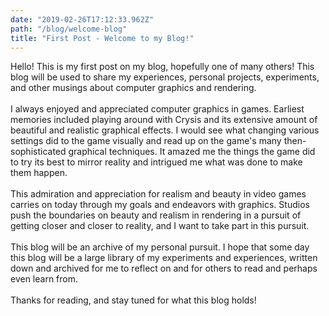 ```yaml
---
date: "2019-02-26T17:12:33.962Z"
path: "/blog/welcome-blog"
title: "First Post - Welcome to my Blog!"
---
```


<!--
- what this blog is
- where did it come from
- your interest in graphics today and how it affects you
- find it amazing how graphics is closer and closer to reality as time goes on
- want to be part of that pursuit to make things more visually realistic and beautiful
- blog will be that log/record of my personal pursuit
- personal pursuit includes graphics experiments, graphics discussions and other musings of games and graphics
- hope that some day this log/record of my personal pursuit will help others
-->

Hello! This is my first post on my blog, hopefully one of many others! This blog will be used to share my experiences, personal projects, experiments, and other musings about computer graphics and rendering.<br>
<br>
I always enjoyed and appreciated computer graphics in games. Earliest memories included playing around with Crysis and its extensive amount of beautiful and realistic graphical effects. I would see what changing various settings did to the game visually and read up on the game's many then-sophisticated graphical techniques. It amazed me the things the game did to try its best to mirror reality and intrigued me what was done to make them happen.<br>
<br>
This admiration and appreciation for realism and beauty in video games carries on today through my goals and endeavors with graphics. Studios push the boundaries on beauty and realism in rendering in a pursuit of getting closer and closer to reality, and I want to take part in this pursuit.<br>
<br>
This blog will be an archive of my personal pursuit. I hope that some day this blog will be a large library of my experiments and experiences, written down and archived for me to reflect on and for others to read and perhaps even learn from.<br>
<br>
Thanks for reading, and stay tuned for what this blog holds!

<!-- end -->
